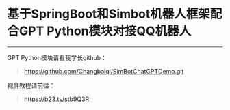# 基于SpringBoot和Simbot机器人框架配合GPT Python模块对接QQ机器人

---

GPT Python模块请看我学长github：

> https://github.com/Changbaiqi/SimBotChatGPTDemo.git

视屏教程请前往：

> https://b23.tv/stb9Q3R